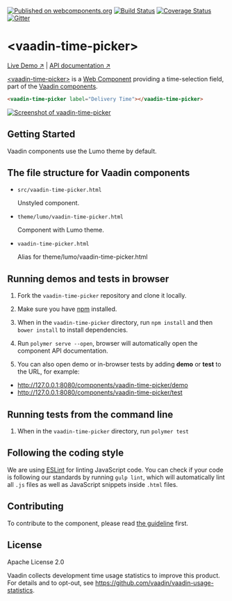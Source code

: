 [![Published on webcomponents.org](https://img.shields.io/badge/webcomponents.org-published-blue.svg)](https://www.webcomponents.org/element/vaadin/vaadin-time-picker)
[![Build Status](https://travis-ci.org/vaadin/vaadin-time-picker.svg?branch=master)](https://travis-ci.org/vaadin/vaadin-time-picker)
[![Coverage Status](https://coveralls.io/repos/github/vaadin/vaadin-time-picker/badge.svg?branch=master)](https://coveralls.io/github/vaadin/vaadin-time-picker?branch=master)
[![Gitter](https://badges.gitter.im/Join%20Chat.svg)](https://gitter.im/vaadin/web-components?utm_source=badge&utm_medium=badge&utm_campaign=pr-badge)

# &lt;vaadin-time-picker&gt;

[Live Demo ↗](https://vaadin.com/components/vaadin-time-picker/html-examples)
|
[API documentation ↗](https://vaadin.com/components/vaadin-time-picker/html-api)


[&lt;vaadin-time-picker&gt;](https://vaadin.com/components/vaadin-time-picker) is a [Web Component](http://webcomponents.org) providing a time-selection field, part of the [Vaadin components](https://vaadin.com/components).

<!--
```
<custom-element-demo>
  <template>
    <script src="../webcomponentsjs/webcomponents-lite.js"></script>
    <link rel="import" href="vaadin-time-picker.html">
    <next-code-block></next-code-block>
  </template>
</custom-element-demo>
```
-->
```html
<vaadin-time-picker label="Delivery Time"></vaadin-time-picker>
```

[<img src="https://raw.githubusercontent.com/vaadin/vaadin-time-picker/master/screenshot.gif" alt="Screenshot of vaadin-time-picker">](https://vaadin.com/components/vaadin-time-picker)


## Getting Started

Vaadin components use the Lumo theme by default.

## The file structure for Vaadin components

- `src/vaadin-time-picker.html`

  Unstyled component.

- `theme/lumo/vaadin-time-picker.html`

  Component with Lumo theme.

- `vaadin-time-picker.html`

  Alias for theme/lumo/vaadin-time-picker.html


## Running demos and tests in browser

1. Fork the `vaadin-time-picker` repository and clone it locally.

1. Make sure you have [npm](https://www.npmjs.com/) installed.

1. When in the `vaadin-time-picker` directory, run `npm install` and then `bower install` to install dependencies.

1. Run `polymer serve --open`, browser will automatically open the component API documentation.

1. You can also open demo or in-browser tests by adding **demo** or **test** to the URL, for example:

  - http://127.0.0.1:8080/components/vaadin-time-picker/demo
  - http://127.0.0.1:8080/components/vaadin-time-picker/test


## Running tests from the command line

1. When in the `vaadin-time-picker` directory, run `polymer test`


## Following the coding style

We are using [ESLint](http://eslint.org/) for linting JavaScript code. You can check if your code is following our standards by running `gulp lint`, which will automatically lint all `.js` files as well as JavaScript snippets inside `.html` files.


## Contributing

  To contribute to the component, please read [the guideline](https://github.com/vaadin/vaadin-core/blob/master/CONTRIBUTING.md) first.


## License

Apache License 2.0

Vaadin collects development time usage statistics to improve this product. For details and to opt-out, see https://github.com/vaadin/vaadin-usage-statistics.
